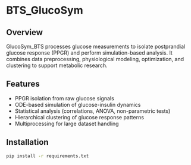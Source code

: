 # BTS_GlucoSym

## Overview
GlucoSym_BTS processes glucose measurements to isolate postprandial glucose response (PPGR) and perform simulation-based analysis. It combines data preprocessing, physiological modeling, optimization, and clustering to support metabolic research.

## Features
- PPGR isolation from raw glucose signals
- ODE-based simulation of glucose-insulin dynamics
- Statistical analysis (correlations, ANOVA, non-parametric tests)
- Hierarchical clustering of glucose response patterns
- Multiprocessing for large dataset handling

## Installation
```bash
pip install -r requirements.txt
